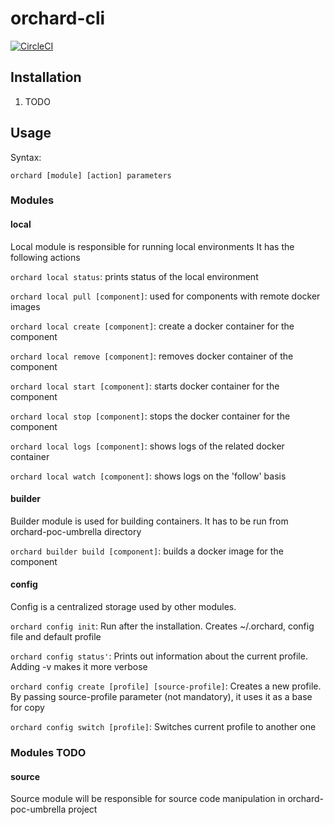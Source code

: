 # orchard-cli
[![CircleCI](https://circleci.com/gh/pgmtc/orchard-cli.svg?style=svg)](https://circleci.com/gh/pgmtc/orchard-cli)

## Installation
1. TODO

## Usage 
Syntax:

`orchard [module] [action] parameters`

### Modules
#### local
Local module is responsible for running local environments
It has the following actions

`orchard local status`: prints status of the local environment

`orchard local pull [component]`: used for components with remote docker images

`orchard local create [component]`: create a docker container for the component

`orchard local remove [component]`: removes docker container of the component

`orchard local start [component]`: starts docker container for the component

`orchard local stop [component]`: stops the docker container for the component

`orchard local logs [component]`: shows logs of the related docker container

`orchard local watch [component]`: shows logs on the 'follow' basis

#### builder
Builder module is used for building containers. It has to be run from orchard-poc-umbrella directory

`orchard builder build [component]`: builds a docker image for the component


#### config
Config is a centralized storage used by other modules.

`orchard config init`: Run after the installation. Creates ~/.orchard, config file and default profile

`orchard config status'`: Prints out information about the current profile. Adding -v makes it more verbose

`orchard config create [profile] [source-profile]`: Creates a new profile. By passing source-profile parameter (not mandatory), it uses it as a base for copy

`orchard config switch [profile]`: Switches current profile to another one

### Modules TODO

#### source
Source module will be responsible for source code manipulation in orchard-poc-umbrella project

